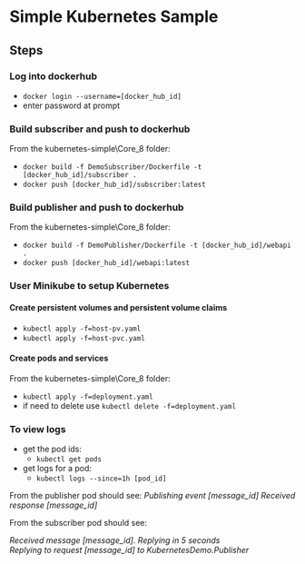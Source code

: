 # Simple Kubernetes Sample

## Steps

### Log into dockerhub

- `docker login --username=[docker_hub_id]`
- enter password at prompt

### Build subscriber and push to dockerhub

From the kubernetes-simple\Core_8 folder:

- `docker build -f DemoSubscriber/Dockerfile -t [docker_hub_id]/subscriber .`
- `docker push [docker_hub_id]/subscriber:latest`

### Build publisher and push to dockerhub

From the kubernetes-simple\Core_8 folder:

- `docker build -f DemoPublisher/Dockerfile -t [docker_hub_id]/webapi .`
- `docker push [docker_hub_id]/webapi:latest`

### User Minikube to setup Kubernetes

#### Create persistent volumes and persistent volume claims

- `kubectl apply -f=host-pv.yaml`
- `kubectl apply -f=host-pvc.yaml`

#### Create pods and services

From the kubernetes-simple\Core_8 folder:

- `kubectl apply -f=deployment.yaml`
- if need to delete use `kubectl delete -f=deployment.yaml`

### To view logs

- get the pod ids:
  - `kubectl get pods`
- get logs for a pod:
  - `kubectl logs --since=1h [pod_id]`
  
From the publisher pod should see:
_Publishing event [message_id]
Received response [message_id]_

From the subscriber pod should see:

_Received message [message_id]. Replying in 5 seconds_  
_Replying to request [message_id] to KubernetesDemo.Publisher_
